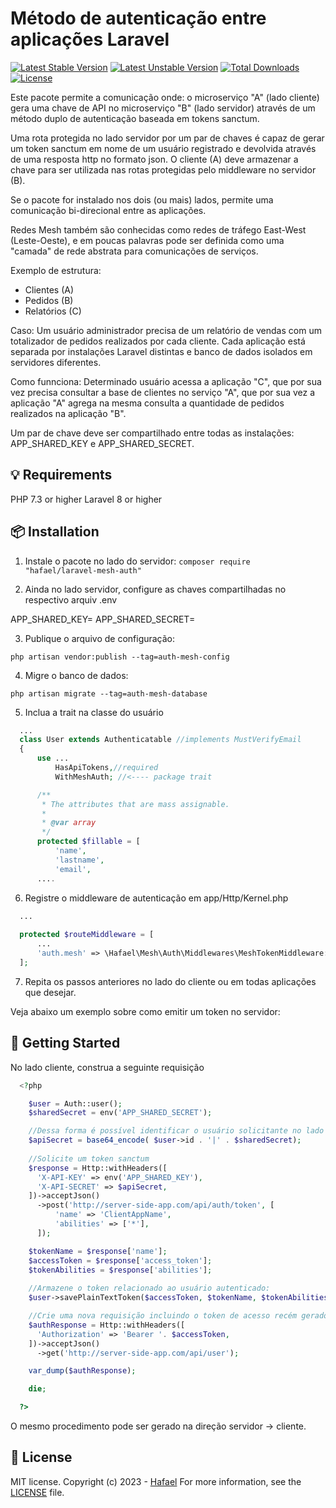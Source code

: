 # Método de autenticação entre aplicações Laravel

[![Latest Stable Version](http://poser.pugx.org/hafael/laravel-mesh-auth/v)](https://packagist.org/packages/hafael/laravel-mesh-auth)
[![Latest Unstable Version](http://poser.pugx.org/hafael/laravel-mesh-auth/v/unstable)](https://packagist.org/packages/hafael/laravel-mesh-auth)
[![Total Downloads](http://poser.pugx.org/hafael/laravel-mesh-auth/downloads)](https://packagist.org/packages/hafael/laravel-mesh-auth)
[![License](http://poser.pugx.org/hafael/laravel-mesh-auth/license)](https://packagist.org/packages/hafael/laravel-mesh-auth)

Este pacote permite a comunicação onde: o microserviço "A" (lado cliente) gera uma chave de API no microserviço "B" (lado servidor) através de um método duplo de autenticação baseada em tokens sanctum.

Uma rota protegida no lado servidor por um par de chaves é capaz de gerar um token sanctum em nome de um usuário registrado e devolvida através de uma resposta http no formato json.
O cliente (A) deve armazenar a chave para ser utilizada nas rotas protegidas pelo middleware no servidor (B).

Se o pacote for instalado nos dois (ou mais) lados, permite uma comunicação bi-direcional entre as aplicações. 

Redes Mesh também são conhecidas como redes de tráfego East-West (Leste-Oeste), e em poucas palavras pode ser definida como uma "camada" de rede abstrata para comunicações de serviços.

Exemplo de estrutura:

- Clientes (A)
- Pedidos (B)
- Relatórios (C) 

Caso:
Um usuário administrador precisa de um relatório de vendas com um totalizador de pedidos realizados por cada cliente. Cada aplicação está separada por instalações Laravel distintas e banco de dados isolados em servidores diferentes.

Como funnciona:
Determinado usuário acessa a aplicação "C", que por sua vez precisa consultar a base de clientes no serviço "A", que por sua vez a aplicação "A" agrega na mesma consulta a quantidade de pedidos realizados na aplicação "B".

Um par de chave deve ser compartilhado entre todas as instalações: APP_SHARED_KEY e APP_SHARED_SECRET.

## 💡 Requirements

PHP 7.3 or higher
Laravel 8 or higher


## 📦 Installation 

1. Instale o pacote no lado do servidor:
`composer require "hafael/laravel-mesh-auth"`

2. Ainda no lado servidor, configure as chaves compartilhadas no respectivo arquiv .env

APP_SHARED_KEY=
APP_SHARED_SECRET=

3. Publique o arquivo de configuração:

`php artisan vendor:publish --tag=auth-mesh-config`

4. Migre o banco de dados:

`php artisan migrate --tag=auth-mesh-database`

5. Inclua a trait na classe do usuário

```php
  ...
  class User extends Authenticatable //implements MustVerifyEmail
  {
      use ...
          HasApiTokens,//required
          WithMeshAuth; //<---- package trait

      /**
       * The attributes that are mass assignable.
       *
       * @var array
       */
      protected $fillable = [
          'name', 
          'lastname', 
          'email',
      ....
```

6. Registre o middleware de autenticação em app/Http/Kernel.php

```php
  ...
  
  protected $routeMiddleware = [
      ...
      'auth.mesh' => \Hafael\Mesh\Auth\Middlewares\MeshTokenMiddleware::class,
  ];

```

7. Repita os passos anteriores no lado do cliente ou em todas aplicações que desejar.

Veja abaixo um exemplo sobre como emitir um token no servidor:


## 🌟 Getting Started
  
  No lado cliente, construa a seguinte requisição
  
```php
  <?php

    $user = Auth::user();
    $sharedSecret = env('APP_SHARED_SECRET');

    //Dessa forma é possível identificar o usuário solicitante no lado servidor.
    $apiSecret = base64_encode( $user->id . '|' . $sharedSecret);
    
    //Solicite um token sanctum
    $response = Http::withHeaders([
      'X-API-KEY' => env('APP_SHARED_KEY'),
      'X-API-SECRET' => $apiSecret,
    ])->acceptJson()
      ->post('http://server-side-app.com/api/auth/token', [
          'name' => 'ClientAppName',
          'abilities' => ['*'],
      ]);

    $tokenName = $response['name'];
    $accessToken = $response['access_token'];
    $tokenAbilities = $response['abilities'];
    
    //Armazene o token relacionado ao usuário autenticado:
    $user->savePlainTextToken($accessToken, $tokenName, $tokenAbilities);

    //Crie uma nova requisição incluindo o token de acesso recém gerado.
    $authResponse = Http::withHeaders([
      'Authorization' => 'Bearer '. $accessToken,
    ])->acceptJson()
      ->get('http://server-side-app.com/api/user');

    var_dump($authResponse);

    die;

  ?>
```

O mesmo procedimento pode ser gerado na direção servidor -> cliente.


## 📜 License 

MIT license. Copyright (c) 2023 - [Hafael](https://github.com/hafael)
For more information, see the [LICENSE](https://github.com/hafael/laravel-mesh-auth/blob/main/LICENSE) file.